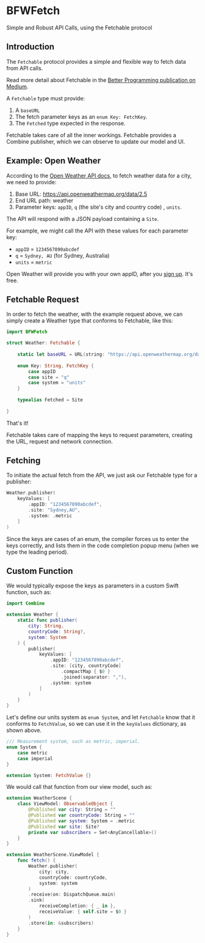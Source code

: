 #  BFWFetch
Simple and Robust API Calls, using the Fetchable protocol

## Introduction

The `Fetchable` protocol provides a simple and flexible way to fetch data from API calls.

Read more detail about Fetchable in the [Better Programming publication on Medium](https://medium.com/p/4ddf8710d1a0/).

A `Fetchable` type must provide:

1. A `baseURL`
2. The fetch parameter keys as an `enum Key: FetchKey`.
3. The `Fetched` type expected in the response.

Fetchable takes care of all the inner workings. Fetchable provides a Combine publisher, which we can observe to update our model and UI.

## Example: Open Weather

According to the [Open Weather API docs](https://openweathermap.org/current), to fetch weather data for a city, we need to provide:

1. Base URL: https://api.openweathermap.org/data/2.5
2. End URL path: weather
3. Parameter keys: `appID`, `q` (the site's city and country code) , `units`.

The API will respond with a JSON payload containing a `Site`.

For example, we might call the API with these values for each parameter key:

- `appID` = `1234567890abcdef`
- `q` = `Sydney, AU` (for Sydney, Australia)
- `units` = `metric`

Open Weather will provide you with your own appID, after you [sign up](https://home.openweathermap.org/users.sign_up). It's free.

## Fetchable Request

In order to fetch the weather, with the example request above, we can simply create a Weather type that conforms to Fetchable, like this:

```Swift
import BFWFetch

struct Weather: Fetchable {
    
    static let baseURL = URL(string: "https://api.openweathermap.org/data/2.5")!
    
    enum Key: String, FetchKey {
        case appID
        case site = "q"
        case system = "units"
    }
    
    typealias Fetched = Site
    
}
```

That's it!

Fetchable takes care of mapping the keys to request parameters, creating the URL, request and network connection.

## Fetching

To initiate the actual fetch from the API, we just ask our Fetchable type for a publisher:

```Swift
Weather.publisher(
    keyValues: [
        .appID: "1234567890abcdef",
        .site: "Sydney,AU",
        .system: .metric
    ]
)
```

Since the keys are cases of an enum, the compiler forces us to enter the keys correctly, and lists them in the code completion popup menu (when we type the leading period).

## Custom Function

We would typically expose the keys as parameters in a custom Swift function, such as:

```Swift
import Combine

extension Weather {
    static func publisher(
        city: String,
        countryCode: String?,
        system: System
    ) {
        publisher(
            keyValues: [
                .appID: "1234567890abcdef",
                .site: [city, countryCode]
                    .compactMap { $0 }
                    .joined(separator: ","),
                .system: system
            ]
        )
    }
}
```

Let's  define our units system as `enum System`, and let `Fetchable` know that it conforms to `FetchValue`, so we can use it in the `keyValues` dictionary, as shown above.

```Swift
/// Measurement system, such as metric, imperial.
enum System {
    case metric
    case imperial
}

extension System: FetchValue {}
```

We would call that function from our view model, such as:

```Swift
extension WeatherScene {
    class ViewModel: ObservableObject {
        @Published var city: String = ""
        @Published var countryCode: String = ""
        @Published var system: System = .metric
        @Published var site: Site?
        private var subscribers = Set<AnyCancellable>()
    }
}

extension WeatherScene.ViewModel {
    func fetch() {
        Weather.publisher(
            city: city,
            countryCode: countryCode,
            system: system
        )
        .receive(on: DispatchQueue.main)
        .sink(
            receiveCompletion: { _ in },
            receiveValue: { self.site = $0 }
        )
        .store(in: &subscribers)
    }
}
```
